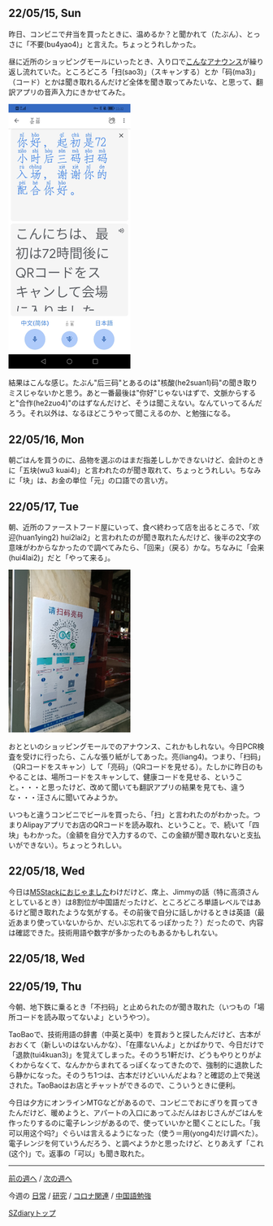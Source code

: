 ## 22/05/15, Sun

昨日、コンビニで弁当を買ったときに、温めるか？と聞かれて（たぶん）、とっさに「不要(bu4yao4)」と言えた。ちょっとうれしかった。

昼に近所のショッピングモールにいったとき、入り口で[こんなアナウンス](https://github.com/akita11/SZdiary/blob/main/diary/photo/2022-05-15_12.37.42.mp3)が繰り返し流れていた。ところどころ「扫(sao3)」（スキャンする）とか「码(ma3)」（コード）とかは聞き取れるんだけど全体を聞き取ってみたいな、と思って、翻訳アプリの音声入力にきかせてみた。

<img src="https://github.com/akita11/SZdiary/blob/main/diary/photo/2022-05-15_12.32.20.jpg" width="240px">

結果はこんな感じ。たぶん"后三码"とあるのは"核酸(he2suan1)码"の聞き取りミスじゃないかと思う。あと一番最後は"你好"じゃないはずで、文脈からすると"合作(he2zuo4)"のはずなんだけど、そうは聞こえない。なんていってるんだろう。それ以外は、なるほどこうやって聞こえるのか、と勉強になる。


## 22/05/16, Mon

朝ごはんを買うのに、品物を選ぶのはまだ指差ししかできないけど、会計のときに「五块(wu3 kuai4)」と言われたのが聞き取れて、ちょっとうれしい。ちなみに「块」は、お金の単位「元」の口語での言い方。


## 22/05/17, Tue

朝、近所のファーストフード屋にいって、食べ終わって店を出るところで、「欢迎(huan1ying2) hui2lai2」と言われたのが聞き取れたんだけど、後半の2文字の意味がわからなかったので調べてみたら、「回来」（戻る）かな。ちなみに「会来(hui4lai2)」だと「やって来る」。

<img src="https://github.com/akita11/SZdiary/blob/main/diary/photo/2022-05-17_20.39.07.jpg" width="240px">

おとといのショッピングモールでのアナウンス、これかもしれない。今日PCR検査を受けに行ったら、こんな張り紙がしてあった。亮(liang4)。つまり、「扫码」（QRコードをスキャン）して「亮码」（QRコードを見せる）。たしかに昨日のもやることは、場所コードをスキャンして、健康コードを見せる、ということ。・・・と思ったけど、改めて聞いても翻訳アプリの結果を見ても、違うな・・・汪さんに聞いてみようか。

いつもと違うコンビニでビールを買ったら、「扫」と言われたのがわかった。つまりAlipayアプリでお店のQRコードを読み取れ、ということ。で、続いて「四块」もわかった。（金額を自分で入力するので、この金額が聞き取れないと支払いができない）。ちょっとうれしい。


## 22/05/18, Wed

今日は[M5Stackにおじゃました](https://github.com/akita11/SZdiary/blob/main/diary/research/2205-3.md#220518-wed)わけだけど、席上、Jimmyの話（特に高須さんとしているとき）は8割位が中国語だったけど、ところどころ単語レベルではあるけど聞き取れたような気がする。その前後で自分に話しかけるときは英語（最近あまり使っていないからか、だいぶ忘れてるっぽかった？）だったので、内容は確認できた。技術用語や数字が多かったのもあるかもしれない。


## 22/05/18, Wed

## 22/05/19, Thu

今朝、地下鉄に乗るとき「不扫码」と止められたのが聞き取れた（いつもの「場所コードを読み取ってないよ」というやつ）。

TaoBaoで、技術用語の辞書（中英と英中）を買おうと探したんだけど、古本がおおくて（新しいのはないんかな）、「在庫ないんよ」とかばかりで、今日だけで「退款(tui4kuan3)」を覚えてしまった。そのうち1軒だけ、どうもやりとりがよくわからなくて、なんかからまれてるっぽくなってきたので、強制的に退款したら静かになった。そのうち1つは、古本だけどいいんだよね？と確認の上で発送された。TaoBaoはお店とチャットができるので、こういうときに便利。

今日は夕方にオンラインMTGなどがあるので、コンビニでおにぎりを買ってきたんだけど、暖めようと、アパートの入口にあってふだんはおじさんがごはんを作ったりするのに電子レンジがあるので、使っていいかと聞くことにした。「我可以用这个吗?」ぐらいは言えるようになった（使う＝用(yong4)だけ調べた）。電子レンジを何ていうんだろう、と調べようかと思ったけど、とりあえず「これ(这个)」で。返事の「可以」も聞き取れた。


***

[前の週へ](2205-2.md) /
[次の週へ](2205-4.md)

今週の
[日常](../diary/2205-3.md) /
[研究](../research/2205-3.md) /
[コロナ関連](../covid19/2205-3.md) / 
[中国語勉強](../chinese/2205-3.md)

[SZdiaryトップ](../../README.md)
